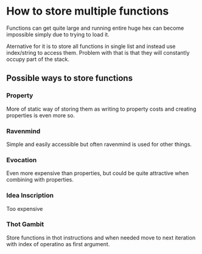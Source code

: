 # How to store multiple functions
Functions can get quite large and running entire huge hex can become impossible simply due to trying to load it.

Aternative for it is to store all functions in single list and instead use index/string to access them. Problem with that is that they will constantly occupy part of the stack.

## Possible ways to store functions
### Property
More of static way of storing them as writing to property costs and creating properties is even more so.

### Ravenmind
Simple and easily accessible but often ravenmind is used for other things.

### Evocation
Even more expensive than properties, but could be quite attractive when combining with properties.

### Idea Inscription
Too expensive

### Thot Gambit
Store functions in thot instructions and when needed move to next iteration with index of operatino as first argument.
